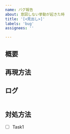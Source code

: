 ```yaml
---
name: バグ報告
about: 意図しない挙動が起きた時
title: '[<見出し>]'
labels: 'bug'
assignees: ''

---
```


## 概要

## 再現方法

## ログ

```
```

## 対処方法
<!-- Issueを書いている人が開発者でないなら書かなくても良いです -->
- [ ] Task1
